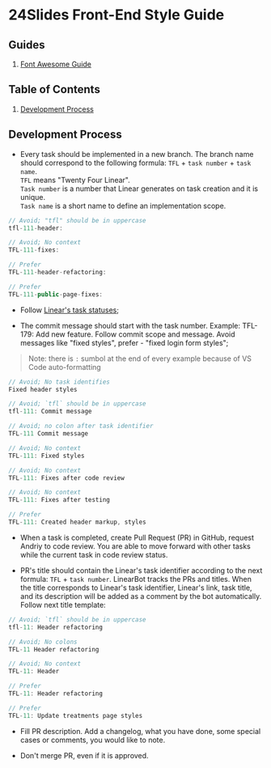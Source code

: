 # 24Slides Front-End Style Guide

## Guides

1. [Font Awesome Guide](FontAwesome)

## Table of Contents

1. [Development Process](#development-process)

## Development Process

- Every task should be implemented in a new branch. The branch name should correspond to the following formula: `TFL` + `task number` + `task name`.  
  `TFL` means "Twenty Four Linear".  
  `Task number` is a number that Linear generates on task creation and it is unique.  
  `Task name` is a short name to define an implementation scope.

```js
// Avoid; "tfl" should be in uppercase
tfl-111-header:

// Avoid; No context
TFL-111-fixes:

// Prefer
TFL-111-header-refactoring:

// Prefer
TFL-111-public-page-fixes:
```

- Follow [Linear's task statuses](https://tppr.me/8EemA);

- The commit message should start with the task number. Example: TFL-179: Add new feature. Follow commit scope and message. Avoid messages like "fixed styles", prefer - "fixed login form styles";

> Note: there is `:` sumbol at the end of every example because of VS Code auto-formatting

```js
// Avoid; No task identifies
Fixed header styles

// Avoid; `tfl` should be in uppercase
tfl-111: Commit message

// Avoid; no colon after task identifier
TFL-111 Commit message

// Avoid; No context
TFL-111: Fixed styles

// Avoid; No context
TFL-111: Fixes after code review

// Avoid; No context
TFL-111: Fixes after testing

// Prefer
TFL-111: Created header markup, styles
```

- When a task is completed, create Pull Request (PR) in GitHub, request Andriy to code review. You are able to move forward with other tasks while the current task in code review status.

- PR's title should contain the Linear's task identifier according to the next formula: `TFL` + `task number`. LinearBot tracks the PRs and titles. When the title corresponds to Linear's task identifier, Linear's link, task title, and its description will be added as a comment by the bot automatically. Follow next title template:

```js
// Avoid; `tfl` should be in uppercase
tfl-11: Header refactoring

// Avoid; No colons
TFL-11 Header refactoring

// Avoid; No context
TFL-11: Header

// Prefer
TFL-11: Header refactoring

// Prefer
TFL-11: Update treatments page styles
```

- Fill PR description. Add a changelog, what you have done, some special cases or comments, you would like to note.

- Don't merge PR, even if it is approved.
